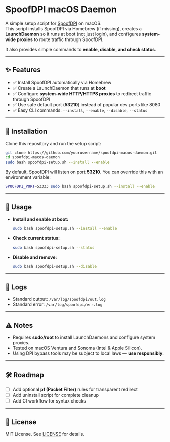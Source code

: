 # SpoofDPI macOS Daemon

A simple setup script for [SpoofDPI](https://github.com/xvzc/SpoofDPI) on macOS.  
This script installs SpoofDPI via Homebrew (if missing), creates a **LaunchDaemon** so it runs at boot (not just login), and configures **system-wide proxies** to route traffic through SpoofDPI.

It also provides simple commands to **enable, disable, and check status**.

---

## ✨ Features
- ✅ Install SpoofDPI automatically via Homebrew  
- ✅ Create a LaunchDaemon that runs at **boot**  
- ✅ Configure **system-wide HTTP/HTTPS proxies** to redirect traffic through SpoofDPI  
- ✅ Use safe default port (**53210**) instead of popular dev ports like 8080  
- ✅ Easy CLI commands: `--install`, `--enable`, `--disable`, `--status`

---

## 🚀 Installation
Clone this repository and run the setup script:

```bash
git clone https://github.com/yourusername/spoofdpi-macos-daemon.git
cd spoofdpi-macos-daemon
sudo bash spoofdpi-setup.sh --install --enable
```

By default, SpoofDPI will listen on port **53210**. You can override this with an environment variable:

```bash
SPOOFDPI_PORT=53333 sudo bash spoofdpi-setup.sh --install --enable
```

---

## 🔧 Usage

- **Install and enable at boot:**
  ```bash
  sudo bash spoofdpi-setup.sh --install --enable
  ```

- **Check current status:**
  ```bash
  sudo bash spoofdpi-setup.sh --status
  ```

- **Disable and remove:**
  ```bash
  sudo bash spoofdpi-setup.sh --disable
  ```

---

## 📂 Logs
- Standard output: `/var/log/spoofdpi/out.log`  
- Standard error: `/var/log/spoofdpi/err.log`

---

## ⚠️ Notes
- Requires **sudo/root** to install LaunchDaemons and configure system proxies.
- Tested on macOS Ventura and Sonoma (Intel & Apple Silicon).  
- Using DPI bypass tools may be subject to local laws — **use responsibly**.

---

## 🛠 Roadmap
- [ ] Add optional **pf (Packet Filter)** rules for transparent redirect  
- [ ] Add uninstall script for complete cleanup  
- [ ] Add CI workflow for syntax checks

---

## 📜 License
MIT License. See [LICENSE](LICENSE) for details.
